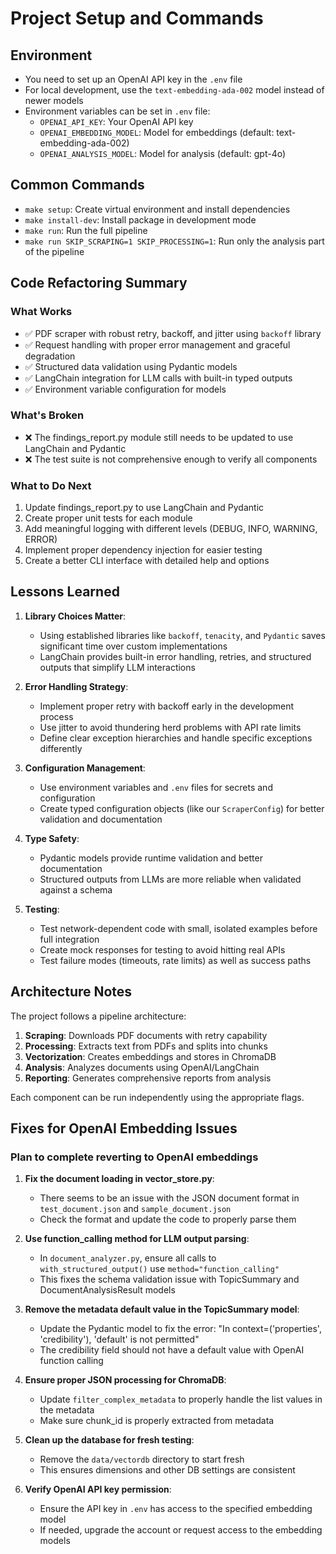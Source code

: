 # Project Setup and Commands

## Environment
- You need to set up an OpenAI API key in the `.env` file
- For local development, use the `text-embedding-ada-002` model instead of newer models
- Environment variables can be set in `.env` file:
  - `OPENAI_API_KEY`: Your OpenAI API key
  - `OPENAI_EMBEDDING_MODEL`: Model for embeddings (default: text-embedding-ada-002)
  - `OPENAI_ANALYSIS_MODEL`: Model for analysis (default: gpt-4o)

## Common Commands
- `make setup`: Create virtual environment and install dependencies
- `make install-dev`: Install package in development mode
- `make run`: Run the full pipeline
- `make run SKIP_SCRAPING=1 SKIP_PROCESSING=1`: Run only the analysis part of the pipeline

## Code Refactoring Summary

### What Works
- ✅ PDF scraper with robust retry, backoff, and jitter using `backoff` library
- ✅ Request handling with proper error management and graceful degradation
- ✅ Structured data validation using Pydantic models
- ✅ LangChain integration for LLM calls with built-in typed outputs
- ✅ Environment variable configuration for models

### What's Broken
- ❌ The findings_report.py module still needs to be updated to use LangChain and Pydantic
- ❌ The test suite is not comprehensive enough to verify all components

### What to Do Next
1. Update findings_report.py to use LangChain and Pydantic
2. Create proper unit tests for each module
3. Add meaningful logging with different levels (DEBUG, INFO, WARNING, ERROR)
4. Implement proper dependency injection for easier testing
5. Create a better CLI interface with detailed help and options

## Lessons Learned

1. **Library Choices Matter**:
   - Using established libraries like `backoff`, `tenacity`, and `Pydantic` saves significant time over custom implementations
   - LangChain provides built-in error handling, retries, and structured outputs that simplify LLM interactions

2. **Error Handling Strategy**:
   - Implement proper retry with backoff early in the development process
   - Use jitter to avoid thundering herd problems with API rate limits
   - Define clear exception hierarchies and handle specific exceptions differently

3. **Configuration Management**:
   - Use environment variables and `.env` files for secrets and configuration
   - Create typed configuration objects (like our `ScraperConfig`) for better validation and documentation

4. **Type Safety**:
   - Pydantic models provide runtime validation and better documentation
   - Structured outputs from LLMs are more reliable when validated against a schema

5. **Testing**:
   - Test network-dependent code with small, isolated examples before full integration
   - Create mock responses for testing to avoid hitting real APIs
   - Test failure modes (timeouts, rate limits) as well as success paths

## Architecture Notes

The project follows a pipeline architecture:
1. **Scraping**: Downloads PDF documents with retry capability
2. **Processing**: Extracts text from PDFs and splits into chunks
3. **Vectorization**: Creates embeddings and stores in ChromaDB
4. **Analysis**: Analyzes documents using OpenAI/LangChain
5. **Reporting**: Generates comprehensive reports from analysis

Each component can be run independently using the appropriate flags.

## Fixes for OpenAI Embedding Issues

### Plan to complete reverting to OpenAI embeddings

1. **Fix the document loading in vector_store.py**:
   - There seems to be an issue with the JSON document format in `test_document.json` and `sample_document.json`
   - Check the format and update the code to properly parse them

2. **Use function_calling method for LLM output parsing**:
   - In `document_analyzer.py`, ensure all calls to `with_structured_output()` use `method="function_calling"`
   - This fixes the schema validation issue with TopicSummary and DocumentAnalysisResult models

3. **Remove the metadata default value in the TopicSummary model**:
   - Update the Pydantic model to fix the error: "In context=('properties', 'credibility'), 'default' is not permitted"
   - The credibility field should not have a default value with OpenAI function calling

4. **Ensure proper JSON processing for ChromaDB**:
   - Update `filter_complex_metadata` to properly handle the list values in the metadata
   - Make sure chunk_id is properly extracted from metadata

5. **Clean up the database for fresh testing**:
   - Remove the `data/vectordb` directory to start fresh
   - This ensures dimensions and other DB settings are consistent

6. **Verify OpenAI API key permission**:
   - Ensure the API key in `.env` has access to the specified embedding model
   - If needed, upgrade the account or request access to the embedding models
